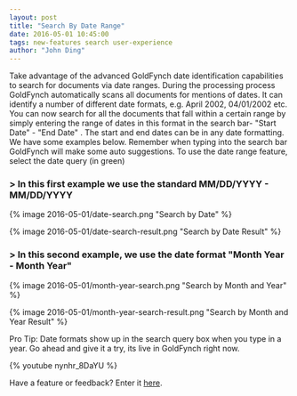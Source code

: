 ```yaml
---
layout: post
title: "Search By Date Range"
date: 2016-05-01 10:45:00
tags: new-features search user-experience
author: "John Ding"
---
```


Take advantage of the advanced GoldFynch date identification capabilities to search for documents via date ranges. During the processing process GoldFynch automatically scans all documents for mentions of dates. It can identify a number of different date formats, e.g. April 2002, 04/01/2002 etc. You can now search for all the documents that fall within a certain range by simply entering the range of dates in this format in the search bar- "Start Date" - "End Date" . The start and end dates can be in any date formatting. We have some examples below. Remember when typing into the search bar GoldFynch will make some auto suggestions. To use the date range feature, select the date query (in green)

### > In this first example we use the standard MM/DD/YYYY - MM/DD/YYYY

{% image 2016-05-01/date-search.png "Search by Date" %}

{% image 2016-05-01/date-search-result.png "Search by Date Result" %}

### > In this second example, we use the date format "Month Year - Month Year"

{% image 2016-05-01/month-year-search.png "Search by Month and Year" %}

{% image 2016-05-01/month-year-search-result.png "Search by Month and Year Result" %}

Pro Tip: Date formats show up in the search query box when you type in a year.
Go ahead and give it a try, its live in GoldFynch right now.

{% youtube nynhr_8DaYU %}

Have a feature or feedback? Enter it [here](https://goldfynch.com/feature-request/).

